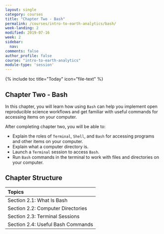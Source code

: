 ```yaml
---
layout: single
category: courses
title: "Chapter Two - Bash"
permalink: /courses/intro-to-earth-analytics/bash/
week-landing: 2
modified: 2019-07-16
week: 2
sidebar:
  nav:
comments: false
author_profile: false
course: "intro-to-earth-analytics"
module-type: 'session'
---
```

{% include toc title="Today" icon="file-text" %}

<div class="notice--info" markdown="1">

## <i class="fa fa-ship" aria-hidden="true"></i> Chapter Two - Bash

In this chapter, you will learn how using `Bash` can help you implement open reproducible science workflows and get familiar with useful commands for accessing items on your computer. 

After completing chapter two, you will be able to:

* Explain the roles of `Terminal`, `Shell`, and `Bash` for accessing programs and other items on your computer. 
* Explain what a computer directory is.
* Launch a `Terminal` session to access `Bash`.
* Run `Bash` commands in the terminal to work with files and directories on your computer.

</div>


## <i class="fa fa-calendar-check-o" aria-hidden="true"></i> Chapter Structure

| Topics |
|:----------------------------------------------------------|
| Section 2.1: What Is Bash            | 
| Section 2.2: Computer Directories    |
| Section 2.3: Terminal Sessions       |
| Section 2.4: Useful Bash Commands    |

